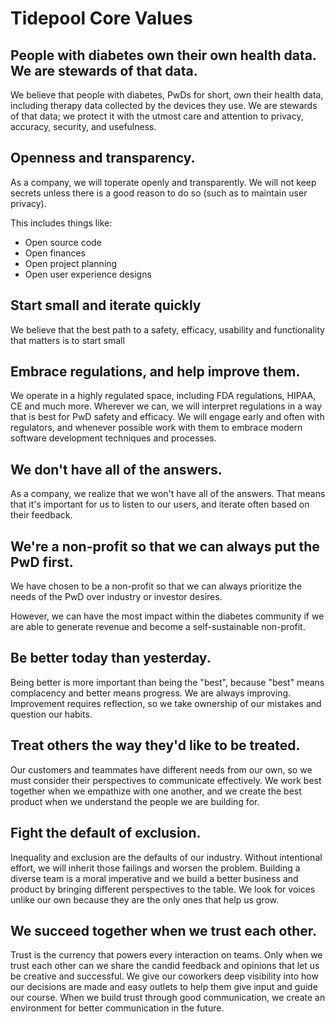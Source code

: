 # Tidepool Core Values

## People with diabetes own their own health data. We are stewards of that data.

We believe that people with diabetes, PwDs for short, own their health data, including therapy data collected by the devices they use. We are stewards of that data; we protect it with the utmost care and attention to privacy, accuracy, security, and usefulness.

## Openness and transparency.

As a company, we will toperate openly and transparently. We will not keep secrets unless there is a good reason to do so (such as to maintain user privacy).

This includes things like:
* Open source code
* Open finances
* Open project planning
* Open user experience designs

## Start small and iterate quickly

We believe that the best path to a safety, efficacy, usability and functionality that matters is to start small

## Embrace regulations, and help improve them.

We operate in a highly regulated space, including FDA regulations, HIPAA, CE and much more. Wherever we can, we will interpret regulations in a way that is best for PwD safety and efficacy. We will engage early and often with regulators, and whenever possible work with them to embrace modern software development techniques and processes.

## We don't have all of the answers.

As a company, we realize that we won't have all of the answers. That means that it's important for us to listen to our users, and iterate often based on their feedback.

## We're a non-profit so that we can always put the PwD first.

We have chosen to be a non-profit so that we can always prioritize the needs of the PwD over industry or investor desires.

However, we can have the most impact within the diabetes community if we are able to generate revenue and become a self-sustainable non-profit.

## Be better today than yesterday.

Being better is more important than being the "best", because "best" means complacency and better means progress. We are always improving. Improvement requires reflection, so we take ownership of our mistakes and question our habits.

## Treat others the way they'd like to be treated.

Our customers and teammates have different needs from our own, so we must consider their perspectives to communicate effectively. We work best together when we empathize with one another, and we create the best product when we understand the people we are building for.

## Fight the default of exclusion.

Inequality and exclusion are the defaults of our industry. Without intentional effort, we will inherit those failings and worsen the problem. Building a diverse team is a moral imperative and we build a better business and product by bringing different perspectives to the table. We look for voices unlike our own because they are the only ones that help us grow.

## We succeed together when we trust each other.

Trust is the currency that powers every interaction on teams. Only when we trust each other can we share the candid feedback and opinions that let us be creative and successful. We give our coworkers deep visibility into how our decisions are made and easy outlets to help them give input and guide our course. When we build trust through good communication, we create an environment for better communication in the future. 
